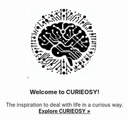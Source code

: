<p align="center">
  <a href="https://curieosy.github.io/">
    <img src="/assets/images/IMG_2013.jpeg" alt="curieosy logo" width="200" height="200">
  </a>
</p>

<h3 align="center">Welcome to CURIEOSY!</h3>

<p align="center">
  The inspiration to deal with life in a curious way.
  <br>
  <a href="https://curieosy.github.io/"><strong>Explore CURIEOSY »</strong></a>
  <br>
</p>
